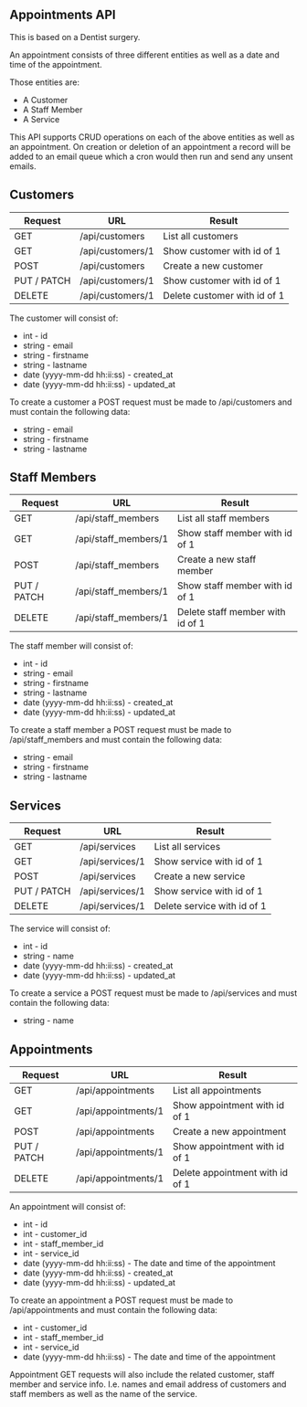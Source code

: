 Appointments API
-
This is based on a Dentist surgery.

An appointment consists of three different entities as well as a date and time of the appointment.

Those entities are:
- A Customer
- A Staff Member
- A Service

This API supports CRUD operations on each of the above entities as well as an appointment. On creation or deletion of an appointment a record will be added to an email queue which a cron would then run and send any unsent emails.

Customers 
-

| Request | URL | Result |
| ------- | --- | --- |
| GET | /api/customers | List all customers |
| GET | /api/customers/1 | Show customer with id of 1 |
| POST | /api/customers | Create a new customer |
| PUT / PATCH | /api/customers/1 | Show customer with id of 1 |
| DELETE | /api/customers/1 | Delete customer with id of 1

The customer will consist of:
- int - id
- string - email
- string - firstname
- string - lastname
- date (yyyy-mm-dd hh:ii:ss)  - created_at
- date (yyyy-mm-dd hh:ii:ss)  - updated_at

To create a customer a POST request must be made to /api/customers and must contain the following data:
- string - email
- string - firstname
- string - lastname

Staff Members 
-

| Request | URL | Result |
| ------- | --- | --- |
| GET | /api/staff_members | List all staff members |
| GET | /api/staff_members/1 | Show staff member with id of 1 |
| POST | /api/staff_members | Create a new staff member |
| PUT / PATCH | /api/staff_members/1 | Show staff member with id of 1 |
| DELETE | /api/staff_members/1 | Delete staff member with id of 1

The staff member will consist of:
- int - id
- string - email
- string - firstname
- string - lastname
- date (yyyy-mm-dd hh:ii:ss)  - created_at
- date (yyyy-mm-dd hh:ii:ss)  - updated_at

To create a staff member a POST request must be made to /api/staff_members and must contain the following data:
- string - email
- string - firstname
- string - lastname

Services 
-

| Request | URL | Result |
| ------- | --- | --- |
| GET | /api/services | List all services |
| GET | /api/services/1 | Show service with id of 1 |
| POST | /api/services | Create a new service |
| PUT / PATCH | /api/services/1 | Show service with id of 1 |
| DELETE | /api/services/1 | Delete service with id of 1

The service will consist of:
- int - id
- string - name
- date (yyyy-mm-dd hh:ii:ss)  - created_at
- date (yyyy-mm-dd hh:ii:ss)  - updated_at

To create a service a POST request must be made to /api/services and must contain the following data:
- string - name

Appointments
-

| Request | URL | Result |
| ------- | --- | --- |
| GET | /api/appointments | List all appointments |
| GET | /api/appointments/1 | Show appointment with id of 1 |
| POST | /api/appointments | Create a new appointment |
| PUT / PATCH | /api/appointments/1 | Show appointment with id of 1 |
| DELETE | /api/appointments/1 | Delete appointment with id of 1

An appointment will consist of:
- int - id
- int - customer_id
- int - staff_member_id
- int - service_id
- date (yyyy-mm-dd hh:ii:ss) - The date and time of the appointment
- date (yyyy-mm-dd hh:ii:ss)  - created_at
- date (yyyy-mm-dd hh:ii:ss)  - updated_at

To create an appointment a POST request must be made to /api/appointments and must contain the following data:
- int - customer_id
- int - staff_member_id
- int - service_id
- date (yyyy-mm-dd hh:ii:ss) - The date and time of the appointment

Appointment GET requests will also include the related customer, staff member and service info. I.e. names and email address of customers and staff members as well as the name of the service.
